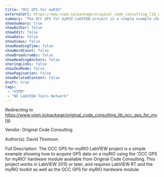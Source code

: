 ```yaml
---
title: "OCC GPS for myRIO"
externalUrl: https://www.vipm.io/package/original_code_consulting_lib_occ_gps_for_myrio
summary: "The OCC GPS for myRIO LabVIEW project is a simple example showing how to acquire GPS data on a myRIO using the 'OCC GPS for myRIO' hardware module available from Original Code Consulting."
showSummary: true
showAuthor: false
showEdit: false
showData: false
showViews: false
showReadingTime: false
showWordCount: false
showBreadcrumbs: false
showHeadingAnchors: false
sharingLinks: false
showZenMode: false
showPagination: false
showRelatedContent: false
draft: true
tags:
 - "VIPM"
 - "NI LabVIEW Tools Network"
---
```


Redirecting to https://www.vipm.io/package/original_code_consulting_lib_occ_gps_for_myrio

Vendor: Original Code Consulting

Author(s): David Thomson
 
Full Description:
The OCC GPS for myRIO LabVIEW project is a simple example showing how to acquire GPS data on a myRIO using the 'OCC GPS for myRIO' hardware module available from Original Code Consulting. This project works in LabVIEW 2015 or later, and requires LabVIEW RT and the myRIO toolkit as well as the OCC GPS for myRIO hardware module.
